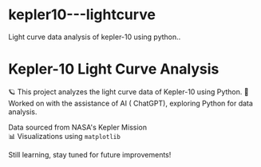 # kepler10---lightcurve
Light curve data analysis of kepler-10 using python..

# Kepler-10 Light Curve Analysis

🪐 This project analyzes the light curve data of Kepler-10 using Python.
🤖 Worked on with the assistance of AI ( ChatGPT), exploring Python for data analysis.

Data sourced from NASA's Kepler Mission  
📊 Visualizations using `matplotlib` 

Still learning, stay tuned for future improvements!

